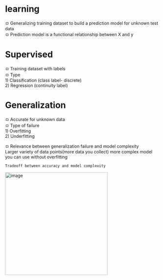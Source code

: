 # learning

ㅁ Generalizing training dataset to build a prediction model for unknown test data  
ㅁ Prediction model is a functional relationship between X and y  

# Supervised
 
ㅁ Training dataset with labels  
ㅁ Type   
        1) Classification (class label- discrete)  
        2) Regression (continuity label)  
    
# Generalization

ㅁ Accurate for unknown data  
ㅁ Type of failure  
    1) Overfitting  
    2) Underfitting  
    
ㅁ Relevance between generalization failure and model complexity  
    Larger variety of data points(more data you collect) more complex model you can use without overfitting  

    Tradeoff between accuracy and model complexity  

<img width="336" alt="image" src="https://github.com/user-attachments/assets/7e965d59-2cef-4bb4-be45-58fbe3fc3076">
